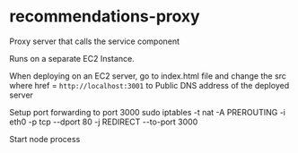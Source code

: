 # recommendations-proxy

Proxy server that calls the service component 

Runs on a separate EC2 Instance.

When deploying on an EC2 server, go to index.html file and change the src where href = `http://localhost:3001` to Public DNS address of the deployed server

Setup port forwarding to port 3000 
sudo iptables -t nat -A PREROUTING -i eth0 -p tcp --dport 80 -j REDIRECT --to-port 3000

Start node process

